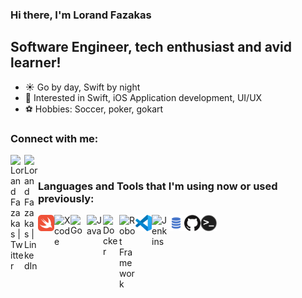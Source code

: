 ### Hi there, I'm Lorand Fazakas

## Software Engineer, tech enthusiast and avid learner!

-  :sunny: Go by day, Swift by night
- 🔑 Interested in Swift, iOS Application development, UI/UX
- ⚽ Hobbies: Soccer, poker, gokart

### Connect with me:

[<img align="left" alt="Lorand Fazakas | Twitter" width="22px" src="https://cdn.jsdelivr.net/npm/simple-icons@v3/icons/twitter.svg" />][twitter]
[<img align="left" alt="Lorand Fazakas | LinkedIn" width="22px" src="https://cdn.jsdelivr.net/npm/simple-icons@v3/icons/linkedin.svg" />][linkedin]

<br />

### Languages and Tools that I'm using now or used previously:

<img align="left" alt="Swift" width="26px" src="https://raw.githubusercontent.com/github/explore/80688e429a7d4ef2fca1e82350fe8e3517d3494d/topics/swift/swift.png" />
<img align="left" alt="Xcode" width="26px" src="https://upload.wikimedia.org/wikipedia/en/0/0c/Xcode_icon.png" />
<img align="left" alt="Go" width="26px" src="https://srinathh.github.io/assets/images/generic/Go-Logo_Blue.png" />
<img align="left" alt="Java" width="26px" src="https://logos-download.com/wp-content/uploads/2016/10/Java_logo_icon.png" />
<img align="left" alt="Docker" width="26px" src="https://www.docker.com/sites/default/files/d8/2019-07/vertical-logo-monochromatic.png" />
<img align="left" alt="Robot Framework" width="26px" src="https://upload.wikimedia.org/wikipedia/commons/e/e4/Robot-framework-logo.png" />
<img align="left" alt="Visual Studio Code" width="26px" src="https://raw.githubusercontent.com/github/explore/80688e429a7d4ef2fca1e82350fe8e3517d3494d/topics/visual-studio-code/visual-studio-code.png" />
<img align="left" alt="Jenkins" width="26px" src="https://upload.wikimedia.org/wikipedia/commons/thumb/e/e9/Jenkins_logo.svg/1200px-Jenkins_logo.svg.png" /
<img align="left" alt="JavaScript" width="26px" src="https://raw.githubusercontent.com/github/explore/80688e429a7d4ef2fca1e82350fe8e3517d3494d/topics/javascript/javascript.png" />
<img align="left" alt="SQL" width="26px" src="https://raw.githubusercontent.com/github/explore/80688e429a7d4ef2fca1e82350fe8e3517d3494d/topics/sql/sql.png" />
<img align="left" alt="GitHub" width="26px" src="https://raw.githubusercontent.com/github/explore/78df643247d429f6cc873026c0622819ad797942/topics/github/github.png" />
<img align="left" alt="Terminal" width="26px" src="https://raw.githubusercontent.com/github/explore/80688e429a7d4ef2fca1e82350fe8e3517d3494d/topics/terminal/terminal.png" />

<br />
<br />

[twitter]: https://twitter.com/lorandfazakas
[linkedin]: https://www.linkedin.com/in/lorand-fazakas-524771152/

